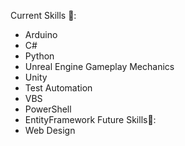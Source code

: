 Current Skills 📖: 
  - Arduino
  - C#
  - Python
  - Unreal Engine Gameplay Mechanics
  - Unity
  - Test Automation
  - VBS
  - PowerShell
  - EntityFramework
Future Skills🌱:
  - Web Design


<!---
kremedu/kremedu is a ✨ special ✨ repository because its `README.md` (this file) appears on your GitHub profile.
You can click the Preview link to take a look at your changes.
--->
